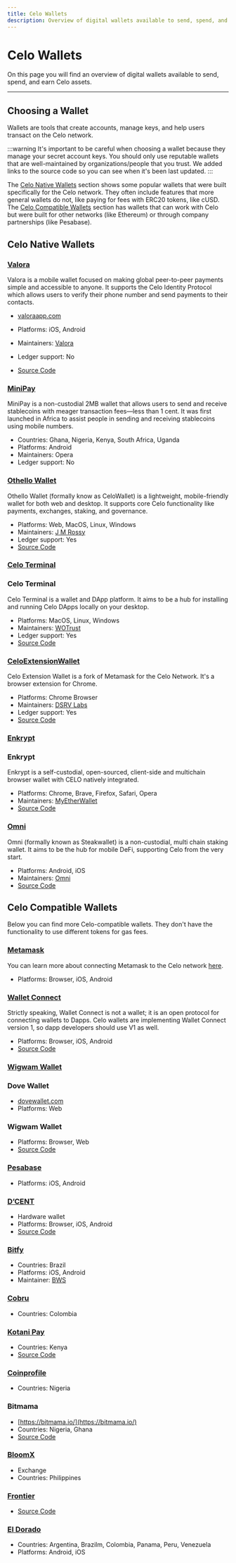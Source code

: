 ```yaml
---
title: Celo Wallets
description: Overview of digital wallets available to send, spend, and earn Celo assets.
---
```


# Celo Wallets

On this page you will find an overview of digital wallets available to send, spend, and earn Celo assets.

---

## Choosing a Wallet

Wallets are tools that create accounts, manage keys, and help users transact on the Celo network.

:::warning
It's important to be careful when choosing a wallet because they manage your secret account keys. You should only use reputable wallets that are well-maintained by organizations/people that you trust. We added links to the source code so you can see when it's been last updated. 
:::

The [Celo Native Wallets](#celo-native-wallets) section shows some popular wallets that were built specifically for the Celo network. They often include features that more general wallets do not, like paying for fees with ERC20 tokens, like cUSD. The [Celo Compatible Wallets](#celo-compatible-wallets) section has wallets that can work with Celo but were built for other networks (like Ethereum) or through company partnerships (like Pesabase).

## Celo Native Wallets

### [Valora](https://valora.xyz/)

Valora is a mobile wallet focused on making global peer-to-peer payments simple and accessible to anyone. It supports the Celo Identity Protocol which allows users to verify their phone number and send payments to their contacts.

- [valoraapp.com](https://valora.xyz/)

- Platforms: iOS, Android
- Maintainers: [Valora](https://valora.xyz/)
- Ledger support: No
- [Source Code](https://github.com/valora-inc/wallet)


### [MiniPay](https://www.opera.com/products/minipay)

MiniPay is a non-custodial 2MB wallet that allows users to send and receive stablecoins with meager transaction fees—less than 1 cent. It was first launched in Africa to assist people in sending and receiving stablecoins using mobile numbers.

- Countries: Ghana, Nigeria, Kenya, South Africa, Uganda
- Platforms: Android
- Maintainers: Opera
- Ledger support: No

### [Othello Wallet](https://celowallet.app/setup)

Othello Wallet (formally know as CeloWallet) is a lightweight, mobile-friendly wallet for both web and desktop. It supports core Celo functionality like payments, exchanges, staking, and governance.

- Platforms: Web, MacOS, Linux, Windows
- Maintainers: [J M Rossy](https://twitter.com/RossyWrote)
- Ledger support: Yes
- [Source Code](https://github.com/jmrossy/celo-web-wallet)

### [Celo Terminal](https://celoterminal.com/)

### Celo Terminal


Celo Terminal is a wallet and DApp platform. It aims to be a hub for installing and running Celo DApps locally on your desktop.

- Platforms: MacOS, Linux, Windows
- Maintainers: [WOTrust](https://twitter.com/wotrust1)
- Ledger support: Yes
- [Source Code](https://github.com/zviadm/celoterminal)


### [CeloExtensionWallet](https://chrome.google.com/webstore/detail/celoextensionwallet/kkilomkmpmkbdnfelcpgckmpcaemjcdh)

Celo Extension Wallet is a fork of Metamask for the Celo Network. It's a browser extension for Chrome.

- Platforms: Chrome Browser
- Maintainers: [DSRV Labs](https://www.dsrvlabs.com/en/)
- Ledger support: Yes
- [Source Code](https://github.com/dsrvlabs/celo-extension-wallet)


### [Enkrypt](https://www.enkrypt.com/?mtm_campaign=Celo%20wiki)

### Enkrypt

Enkrypt is a self-custodial, open-sourced, client-side and multichain browser wallet with CELO natively integrated.

- Platforms: Chrome, Brave, Firefox, Safari, Opera
- Maintainers: [MyEtherWallet](https://www.myetherwallet.com/)
- [Source Code](https://github.com/enkryptcom/enKrypt)

### [Omni](https://omni.app/)

Omni (formally known as Steakwallet) is a non-custodial, multi chain staking wallet. It aims to be the hub for mobile DeFi, supporting Celo from the very start.

- Platforms: Android, iOS
- Maintainers: [Omni](https://omni.app/)
- [Source Code](https://github.com/steakwallet)

## Celo Compatible Wallets

Below you can find more Celo-compatible wallets. They don't have the functionality to use different tokens for gas fees.

### [Metamask](https://metamask.io/)

You can learn more about connecting Metamask to the Celo network [here](/wallet/metamask/use).

- Platforms: Browser, iOS, Android

### [Wallet Connect](https://walletconnect.org/)

Strictly speaking, Wallet Connect is not a wallet; it is an open protocol for connecting wallets to Dapps. Celo wallets are implementing Wallet Connect version 1, so dapp developers should use V1 as well.

- Platforms: Browser, iOS, Android
- [Source Code](https://github.com/WalletConnect)

  
### [Wigwam Wallet](https://wigwam.app)

### Dove Wallet

- [dovewallet.com](https://dovewallet.com)
- Platforms: Web

### Wigwam Wallet

- Platforms: Browser, Web
- [Source Code](https://github.com/wigwamapp/wigwam)

### [Pesabase](https://pesabase.com/)

- Platforms: iOS, Android


### [D’CENT](https://dcentwallet.com/)

- Hardware wallet
- Platforms: Browser, iOS, Android
- [Source Code](https://github.com/DcentWallet)

### [Bitfy](https://blockchainwebservices.com.br/bitfy-app)

- Countries: Brazil
- Platforms: iOS, Android
- Maintainer: [BWS](https://blockchainwebservices.com)

### [Cobru](https://cobru.co/)

- Countries: Colombia

### [Kotani Pay](https://kotanipay.com/)

- Countries: Kenya
- [Source Code](https://github.com/Kotani-Pay)

### [Coinprofile](https://coinprofile.co/)

- Countries: Nigeria


### Bitmama

- [https://bitmama.io/](https://bitmama.io/)
- Countries: Nigeria, Ghana
- [Source Code](https://github.com/Bitmama-Inc)

### [BloomX](https://www.bloom.solutions/)

- Exchange
- Countries: Philippines

### [Frontier](https://www.frontier.xyz/)

- [Source Code](https://github.com/frontierdotxyz)

### [El Dorado](https://eldorado.io/)

- Countries: Argentina, Brazilm, Colombia, Panama, Peru, Venezuela
- Platforms: Android, iOS
